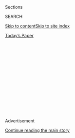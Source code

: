 <div id="app">

<div>

<div>

<div>

<div class="NYTAppHideMasthead css-1q2w90k e1suatyy0">

<div class="section css-ui9rw0 e1suatyy2">

<div class="css-eph4ug er09x8g0">

<div class="css-6n7j50">

</div>

<span class="css-1dv1kvn">Sections</span>

<div class="css-10488qs">

<span class="css-1dv1kvn">SEARCH</span>

</div>

[Skip to content](#site-content)[Skip to site index](#site-index)

</div>

<div class="css-10698na e1huz5gh0">

</div>

</div>

<div id="masthead-bar-one" class="section hasLinks css-15hmgas e1csuq9d3">

<div class="css-uqyvli e1csuq9d0">

</div>

<div class="css-1uqjmks e1csuq9d1">

</div>

<div class="css-9e9ivx">

[](https://myaccount.nytimes.com/auth/login?response_type=cookie&client_id=vi)

</div>

<div class="css-1bvtpon e1csuq9d2">

[Today’s Paper](https://www.nytimes.com/section/todayspaper)

</div>

</div>

</div>

</div>

<div data-aria-hidden="false">

<div id="site-content" role="main">

<div>

<div class="css-1aor85t" style="opacity:0.000000001;z-index:-1;visibility:hidden">

<div class="css-1hqnpie">

<div class="css-epjblv">

<span class="css-17xtcya">[Opinion](/section/opinion)</span><span class="css-x15j1o">|</span><span class="css-fwqvlz">Two
Parents. Two Kids. Two Jobs. No Child Care.</span>

</div>

<div class="css-k008qs">

<div class="css-1iwv8en">

<span class="css-18z7m18"></span>

<div>

</div>

</div>

<span class="css-1n6z4y">https://nyti.ms/2VSD4Wi</span>

<div class="css-1705lsu">

<div class="css-4xjgmj">

<div class="css-4skfbu" role="toolbar" data-aria-label="Social Media Share buttons, Save button, and Comments Panel with current comment count" data-testid="share-tools">

  - 
  - 
  - 
  - 
    
    <div class="css-6n7j50">
    
    </div>

  - 
  - 

</div>

</div>

</div>

</div>

</div>

</div>

<div id="NYT_TOP_BANNER_REGION" class="css-13pd83m">

</div>

<div id="top-wrapper" class="css-1sy8kpn">

<div id="top-slug" class="css-l9onyx">

Advertisement

</div>

[Continue reading the main story](#after-top)

<div class="ad top-wrapper" style="text-align:center;height:100%;display:block;min-height:250px">

<div id="top" class="place-ad" data-position="top" data-size-key="top">

</div>

</div>

<div id="after-top">

</div>

</div>

<div>

<div class="css-v5btjw etb61u70">

<div class="css-v05ibm etb61u71">

[Opinion](/section/opinion)

</div>

</div>

<div id="sponsor-wrapper" class="css-1hyfx7x">

<div id="sponsor-slug" class="css-19vbshk">

Supported by

</div>

[Continue reading the main story](#after-sponsor)

<div id="sponsor" class="ad sponsor-wrapper" style="text-align:center;height:100%;display:block">

</div>

<div id="after-sponsor">

</div>

</div>

<div class="css-186x18t">

</div>

<div class="css-1vkm6nb ehdk2mb0">

# Two Parents. Two Kids. Two Jobs. No Child Care.

</div>

And no end in sight.

<div class="css-18e8msd">

<div class="css-vp77d3 epjyd6m0">

<div class="css-1p10dcb ey68jwv0" data-aria-hidden="true">

[![Farhad
Manjoo](https://static01.nyt.com/images/2019/01/08/opinion/farhad-manjoo-opinion/farhad-manjoo-opinion-thumbLarge.png
"Farhad Manjoo")](https://www.nytimes.com/by/farhad-manjoo)

</div>

<div class="css-1baulvz">

By [<span class="css-1baulvz last-byline" itemprop="name">Farhad
Manjoo</span>](https://www.nytimes.com/by/farhad-manjoo)

<div class="css-8atqhb">

Opinion Columnist

</div>

</div>

</div>

  - April 22, 2020

  - 
    
    <div class="css-4xjgmj">
    
    <div class="css-pvvomx" role="toolbar" data-aria-label="Social Media Share buttons, Save button, and Comments Panel with current comment count" data-testid="share-tools">
    
      - 
      - 
      - 
      - 
        
        <div class="css-6n7j50">
        
        </div>
    
      - 
      - 
    
    </div>
    
    </div>

</div>

<div class="css-79elbk" data-testid="photoviewer-wrapper">

<div class="css-z3e15g" data-testid="photoviewer-wrapper-hidden">

</div>

<div class="css-1a48zt4 ehw59r15" data-testid="photoviewer-children">

![<span class="css-16f3y1r e13ogyst0" data-aria-hidden="true">  </span><span class="css-cnj6d5 e1z0qqy90" itemprop="copyrightHolder"><span class="css-1ly73wi e1tej78p0">Credit...</span><span><span>Getty
Images</span></span></span>](https://static01.nyt.com/images/2020/04/21/opinion/21manjoo/21manjoo-articleLarge.jpg?quality=75&auto=webp&disable=upscale)

</div>

</div>

</div>

<div class="section meteredContent css-1r7ky0e" name="articleBody" itemprop="articleBody">

<div class="css-1fanzo5 StoryBodyCompanionColumn">

<div class="css-53u6y8">

Things are starting to break down. I don’t just mean psyche and soul and
social bonds and sense of self. I mean ordinary, overworked things
around the house: the dishwasher, the garage-door opener, the fridge
door, the faucet in the kids’ bathroom, the towel hanger in the kids’
bathroom, the toilet in the kids’ bathroom. (Don’t ask.)

Bodies, too. So far we’ve had a sprain (our 9-year-old apparently
attempting the land speed record on a scooter meant for a toddler), a
possible fracture (him again, attempting same on a bicycle, after dark)
and enough stress-induced gastrointestinal distress to burn out the poor
plunger. For a school diary entry, our 7-year-old recounted how, during
an overly raucous, parentally imposed game of [Chicken
Charades](https://youtu.be/h2gaHOLu4tI), she bit brutally into her lip,
resulting in The World’s Biggest Canker Sore.

“This is the worst day of my life,” she reported.

There is much ambient love in my household under lockdown, but I’m sorry
to say that at any particular moment there is likely to be a state of
war, and the alliances shift more capriciously than those in the Trump
administration. Over the weekend, the kids, often fiercely battling each
other over increasingly diminished parental attention, unexpectedly
banded together and presented us with a written list of demands. We
refused to sign; my wife was taken prisoner of war, and the children do
not appear to think highly of the laws of conflict. (They let her nap,
but only with the lights on.)

</div>

</div>

<div class="css-nj25e3">

> Kids presented us with a written declaration of war.
> [pic.twitter.com/DprEYqj02H](https://t.co/DprEYqj02H)
> 
> — Farhad Manjoo (@fmanjoo)
> [April 21, 2020](https://twitter.com/fmanjoo/status/1252685070806048768?ref_src=twsrc%5Etfw)

</div>

<div class="css-1fanzo5 StoryBodyCompanionColumn">

<div class="css-53u6y8">

Does this sound fun?

Maybe one day we’ll get a kick out of it. For now, we do not.

Yes, I am blessed beyond all measure. My family and I are so far healthy
and financially secure. We live in the San Francisco Bay Area, where
government has been surprisingly effective and the death toll from the
[coronavirus](https://www.nytimes.com/2020/06/17/parenting/public-toilets-virus-kids.html)
minimal. My wife and I both have jobs that can be done mostly from home,
and I’ve worked primarily from home for much of my career, so I didn’t
even have to adjust. Also, as my parents keep telling everyone they
know, my kids happen to be the world’s most perfect children.

</div>

</div>

<div>

</div>

<div class="css-1fanzo5 StoryBodyCompanionColumn">

<div class="css-53u6y8">

And yet, in this fifth week of sheltering in place, I am really starting
to wonder how anyone could think this is sustainable.

Attempting to work full time while rooming with, feeding and educating
one or more children during the pandemic is not going well — not for me,
and not for most people I know. Though we are embarrassingly [indulgent
of
self-care](https://www.nytimes.com/2019/01/09/opinion/meditation-internet.html),
neither of us feels as if we are doing anything other than failing at
everything, every day.

There is a largely meaningless debate going on right now about when to
“reopen” the economy, as if you could just roll up the clanky gate on
society and take us back to the way we were on New Year’s Day.

</div>

</div>

<div class="css-1fanzo5 StoryBodyCompanionColumn">

<div class="css-53u6y8">

The whole argument is moot, because across vast parts of the country,
school has closed for good for the academic year, and many of the
already meager, expensive and inconvenient options for child care during
the summer may still be deemed unsafe. The economy will not really “open
up,” and life will not really return to normal, as long as parents don’t
have any place to send our children during the day.

Something will have to give. This is not just about my personal
annoyance and incapacity. Much of the future depends on parents coping.
[In about half of America’s two-parent
households](https://www.theatlantic.com/politics/archive/2015/11/how-working-moms-are-changing-american-households/433332/),
both parents work full time. Even in ordinary times, American parents
report [feeling deep stress about raising children while
working](https://www.nytimes.com/2015/11/05/upshot/stressed-tired-rushed-a-portrait-of-the-modern-family.html)
(the stress is, of course, [borne largely by
women](https://english.emmaclit.com/2017/05/20/you-shouldve-asked/)).

But across demographics and income levels, the pandemic has undone many
of the supports parents usually rely on to manage raising children while
working. If even fancy me is faring so poorly, I can’t imagine how
others — the single parents, the front-line-worker parents, the newly
unemployed parents — are coping.

Actually, I don’t have to imagine it. Parental burnout under lockdown
has been a hot topic these last few weeks. “The parents are not all
right,” [writes Chloe I. Cooney in the online magazine
Gen](https://gen.medium.com/parents-are-not-ok-66ab2a3e42d9). The [New
York Times’s
parenting](https://parenting.nytimes.com/?type=roundup&link=intro)
section
[abounds](https://www.nytimes.com/2020/04/08/parenting/coronavirus-self-care.html)
with warnings of and [solutions
to](https://www.nytimes.com/2020/03/30/parenting/coronavirus-comfort-food-kids.html)
burnout. And when I asked my Twitter followers how they’re faring as
working parents, I was bombarded with dozens of tales of woe.

“I feel like I’m doing everything poorly and have no energy to focus on
anything,” said Nilesh Shah, an assistant professor at the University of
Pittsburgh who is raising a 2-year-old with his wife, who also works
full time for the university.

“I know I am not working to the best of my capabilities,” said Llyra De
La Mere, a market-research analyst who lives with her husband and their
12-year-old autistic son near Seattle. “I’m forgetting things
constantly. I’ve lost every semblance of organization. It’s embarrassing
and troubling and I’m not proud of the work I’m doing,” she said.

Another mom, Erika Brown Ekiel, who lives near me in the Bay Area, told
me she feels on the brink of burnout. She described “such a level of
emotional and mental stress that it’s hard to see how much longer this
can go on without creating really dangerous consequences all throughout
society.”

</div>

</div>

<div class="css-1fanzo5 StoryBodyCompanionColumn">

<div class="css-53u6y8">

She tried to continue, beginning to explain how her kids’ interruptions
were limiting her capacity to get in any state of workplace “flow.” But
just then she was interrupted by her nearly naked son. “Put your pants
and shirt back on,” she scolded.

Here is where, ordinarily, I would conclude with a grand thought about
America: I might venture that cross-society parental stress under
pandemic could forge a new parental voting bloc. That perhaps now
universal child care will be regarded as a necessity, not some kind of
indulgence. But the kids are asking for lunch, and I have to break it to
them that all the hot dogs are gone. Pray for me. I don’t want to be
taken prisoner of war.

*The Times is committed to publishing* [*a diversity of
letters*](https://www.nytimes.com/2019/01/31/opinion/letters/letters-to-editor-new-york-times-women.html)
*to the editor. We’d like to hear what you think about this or any of
our articles. Here are some*
[*tips*](https://help.nytimes.com/hc/en-us/articles/115014925288-How-to-submit-a-letter-to-the-editor)*.
And here's our email:*
[*letters@nytimes.com*](mailto:letters@nytimes.com)*.*

*Follow The New York Times Opinion section on*
[*Facebook*](https://www.facebook.com/nytopinion)*,* [*Twitter
(@NYTopinion)*](http://twitter.com/NYTOpinion) *and*
[*Instagram*](https://www.instagram.com/nytopinion/)*.*

</div>

</div>

</div>

<div>

</div>

<div>

</div>

<div>

</div>

<div>

<div id="bottom-wrapper" class="css-1ede5it">

<div id="bottom-slug" class="css-l9onyx">

Advertisement

</div>

[Continue reading the main story](#after-bottom)

<div id="bottom" class="ad bottom-wrapper" style="text-align:center;height:100%;display:block;min-height:90px">

</div>

<div id="after-bottom">

</div>

</div>

</div>

</div>

</div>

## Site Index

<div>

</div>

## Site Information Navigation

  - [© <span>2020</span> <span>The New York Times
    Company</span>](https://help.nytimes.com/hc/en-us/articles/115014792127-Copyright-notice)

<!-- end list -->

  - [NYTCo](https://www.nytco.com/)
  - [Contact
    Us](https://help.nytimes.com/hc/en-us/articles/115015385887-Contact-Us)
  - [Work with us](https://www.nytco.com/careers/)
  - [Advertise](https://nytmediakit.com/)
  - [T Brand Studio](http://www.tbrandstudio.com/)
  - [Your Ad
    Choices](https://www.nytimes.com/privacy/cookie-policy#how-do-i-manage-trackers)
  - [Privacy](https://www.nytimes.com/privacy)
  - [Terms of
    Service](https://help.nytimes.com/hc/en-us/articles/115014893428-Terms-of-service)
  - [Terms of
    Sale](https://help.nytimes.com/hc/en-us/articles/115014893968-Terms-of-sale)
  - [Site Map](https://spiderbites.nytimes.com)
  - [Help](https://help.nytimes.com/hc/en-us)
  - [Subscriptions](https://www.nytimes.com/subscription?campaignId=37WXW)

</div>

</div>

</div>

</div>
